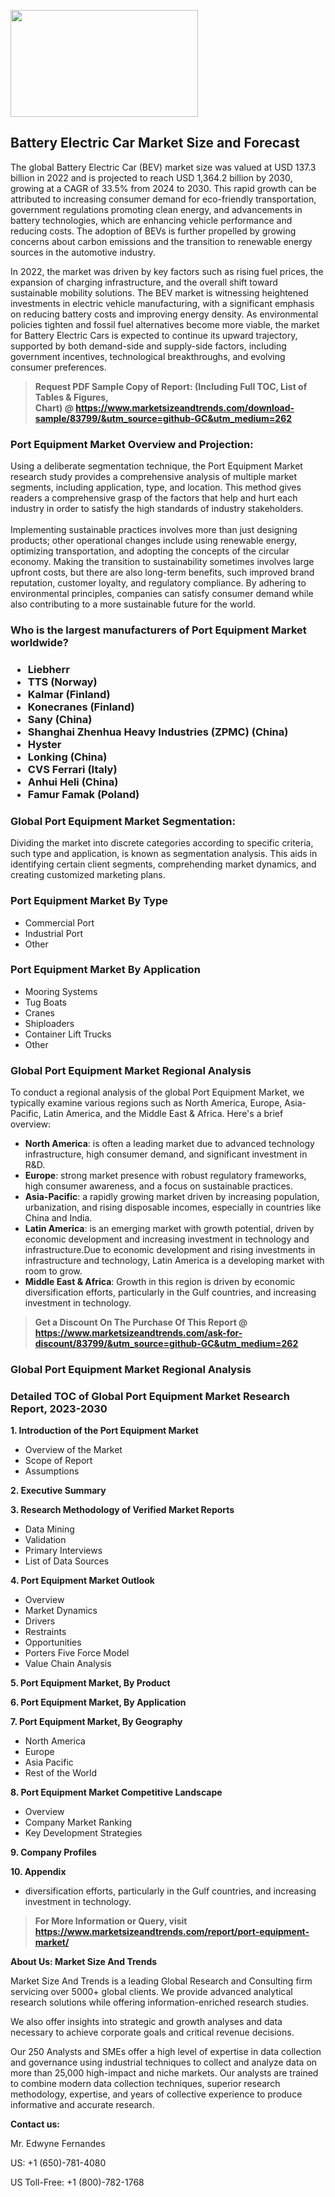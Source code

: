 <p><img class="alignnone size-medium wp-image-20088" src="https://ffe5etoiles.com/wp-content/uploads/2024/12/MST1-300x171.png" alt="" width="300" height="171" /></p><h2>Battery Electric Car Market Size and Forecast</h2><p>The global Battery Electric Car (BEV) market size was valued at USD 137.3 billion in 2022 and is projected to reach USD 1,364.2 billion by 2030, growing at a CAGR of 33.5% from 2024 to 2030. This rapid growth can be attributed to increasing consumer demand for eco-friendly transportation, government regulations promoting clean energy, and advancements in battery technologies, which are enhancing vehicle performance and reducing costs. The adoption of BEVs is further propelled by growing concerns about carbon emissions and the transition to renewable energy sources in the automotive industry.</p><p>In 2022, the market was driven by key factors such as rising fuel prices, the expansion of charging infrastructure, and the overall shift toward sustainable mobility solutions. The BEV market is witnessing heightened investments in electric vehicle manufacturing, with a significant emphasis on reducing battery costs and improving energy density. As environmental policies tighten and fossil fuel alternatives become more viable, the market for Battery Electric Cars is expected to continue its upward trajectory, supported by both demand-side and supply-side factors, including government incentives, technological breakthroughs, and evolving consumer preferences.</p></p><blockquote id="" class=""><strong>Request PDF Sample Copy of Report: (Including Full TOC, List of Tables &amp; Figures, Chart)&nbsp;@&nbsp;<strong><a href="https://www.marketsizeandtrends.com/download-sample/83799/&utm_source=github-GC&utm_medium=262" target="_blank">https://www.marketsizeandtrends.com/download-sample/83799/&utm_source=github-GC&utm_medium=262</a></strong></strong></blockquote><h3 id="" class="">Port Equipment Market&nbsp;Overview and Projection:</h3><p id="" class="">Using a deliberate segmentation technique, the Port Equipment Market research study provides a comprehensive analysis of multiple market segments, including application, type, and location. This method gives readers a comprehensive grasp of the factors that help and hurt each industry in order to satisfy the high standards of industry stakeholders. <br /> <br />Implementing sustainable practices involves more than just designing products; other operational changes include using renewable energy, optimizing transportation, and adopting the concepts of the circular economy. Making the transition to sustainability sometimes involves large upfront costs, but there are also long-term benefits, such improved brand reputation, customer loyalty, and regulatory compliance. By adhering to environmental principles, companies can satisfy consumer demand while also contributing to a more sustainable future for the world.</p><h3 id="" class="">Who is the largest manufacturers of&nbsp;Port Equipment Market worldwide?</h3><h3 class=""><p><ul><li>Liebherr </li><li> TTS (Norway) </li><li> Kalmar (Finland) </li><li> Konecranes (Finland) </li><li> Sany (China) </li><li> Shanghai Zhenhua Heavy Industries (ZPMC) (China) </li><li> Hyster </li><li> Lonking (China) </li><li> CVS Ferrari (Italy) </li><li> Anhui Heli (China) </li><li> Famur Famak (Poland)</li></ul></p></h3><h3 id="" class="">Global&nbsp;Port Equipment Market Segmentation:</h3><p id="" class="">Dividing the market into discrete categories according to specific criteria, such type and application, is known as segmentation analysis. This aids in identifying certain client segments, comprehending market dynamics, and creating customized marketing plans.</p><h3 id="" class="">Port Equipment Market&nbsp;By Type</h3><p><p><ul><li>Commercial Port </li><li> Industrial Port </li><li> Other</p></li></ul></p></p><h3 id="" class="">Port Equipment Market&nbsp;By Application</h3><p class=""><p><ul><li>Mooring Systems </li><li> Tug Boats </li><li> Cranes </li><li> Shiploaders </li><li> Container Lift Trucks </li><li> Other</li></ul></p></p><h3 id="" class="">Global Port Equipment Market Regional Analysis</h3><p id="" class="">To conduct a regional analysis of the global Port Equipment Market, we typically examine various regions such as North America, Europe, Asia-Pacific, Latin America, and the Middle East &amp; Africa. Here's a brief overview:</p><ul><li><strong>North America</strong>: is often a leading market due to advanced technology infrastructure, high consumer demand, and significant investment in R&amp;D.</li><li><strong>Europe</strong>: strong market presence with robust regulatory frameworks, high consumer awareness, and a focus on sustainable practices.</li><li><strong>Asia-Pacific</strong>: a rapidly growing market driven by increasing population, urbanization, and rising disposable incomes, especially in countries like China and India.</li><li><strong>Latin America</strong>: is an emerging market with growth potential, driven by economic development and increasing investment in technology and infrastructure.Due to economic development and rising investments in infrastructure and technology, Latin America is a developing market with room to grow.</li><li><strong>Middle East &amp; Africa</strong>: Growth in this region is driven by economic diversification efforts, particularly in the Gulf countries, and increasing investment in technology.</li></ul><blockquote id="" class=""><strong>Get a Discount On The Purchase Of This Report @ <strong><a href="https://www.marketsizeandtrends.com/ask-for-discount/83799/&utm_source=github-GC&utm_medium=262" target="_blank">https://www.marketsizeandtrends.com/ask-for-discount/83799/&utm_source=github-GC&utm_medium=262</a></strong></strong></blockquote><h3 id="" class="">Global Port Equipment Market Regional Analysis</h3><h3 id="" class="">Detailed TOC of Global Port Equipment Market Research Report, 2023-2030</h3><p id="" class=""><strong>1. Introduction of the Port Equipment Market</strong></p><ul><li>Overview of the Market</li><li>Scope of Report</li><li>Assumptions</li></ul><p id="" class=""><strong>2. Executive Summary</strong></p><p id="" class=""><strong>3. Research Methodology of Verified Market Reports</strong></p><ul><li>Data Mining</li><li>Validation</li><li>Primary Interviews</li><li>List of Data Sources</li></ul><p id="" class=""><strong>4. Port Equipment Market Outlook</strong></p><ul><li>Overview</li><li>Market Dynamics</li><li>Drivers</li><li>Restraints</li><li>Opportunities</li><li>Porters Five Force Model</li><li>Value Chain Analysis</li></ul><p id="" class=""><strong>5. Port Equipment Market, By Product</strong></p><p id="" class=""><strong>6. Port Equipment Market, By Application</strong></p><p id="" class=""><strong>7. Port Equipment Market, By Geography</strong></p><ul><li>North America</li><li>Europe</li><li>Asia Pacific</li><li>Rest of the World</li></ul><p id="" class=""><strong>8. Port Equipment Market Competitive Landscape</strong></p><ul><li>Overview</li><li>Company Market Ranking</li><li>Key Development Strategies</li></ul><p id="" class=""><strong>9. Company Profiles</strong></p><p id="" class=""><strong>10. Appendix</strong></p><ul><li>diversification efforts, particularly in the Gulf countries, and increasing investment in technology.</li></ul><blockquote id="" class=""><strong>For More Information or Query, visit <strong><strong><a href="https://www.marketsizeandtrends.com/report/port-equipment-market/" target="_blank">https://www.marketsizeandtrends.com/report/port-equipment-market/</a></strong></strong></strong></blockquote><p id="" class=""><strong>About Us: Market Size And Trends</strong></p><p id="" class="">Market Size And Trends is a leading Global Research and Consulting firm servicing over 5000+ global clients. We provide advanced analytical research solutions while offering information-enriched research studies.</p><p id="" class="">We also offer insights into strategic and growth analyses and data necessary to achieve corporate goals and critical revenue decisions.</p><p id="" class="">Our 250 Analysts and SMEs offer a high level of expertise in data collection and governance using industrial techniques to collect and analyze data on more than 25,000 high-impact and niche markets. Our analysts are trained to combine modern data collection techniques, superior research methodology, expertise, and years of collective experience to produce informative and accurate research.</p><p id="" class=""><strong>Contact us:</strong></p><p id="" class="">Mr. Edwyne Fernandes</p><p id="" class="">US: +1 (650)-781-4080</p><p id="" class="">US Toll-Free: +1 (800)-782-1768</p>
